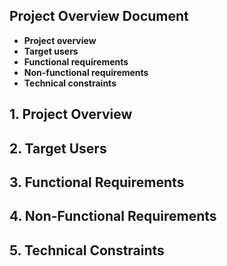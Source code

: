## Project Overview Document ##
- **Project overview**  
- **Target users**  
- **Functional requirements**  
- **Non-functional requirements**  
- **Technical constraints** 

## 1. Project Overview
## 2. Target Users
## 3. Functional Requirements
## 4. Non-Functional Requirements
## 5. Technical Constraints
